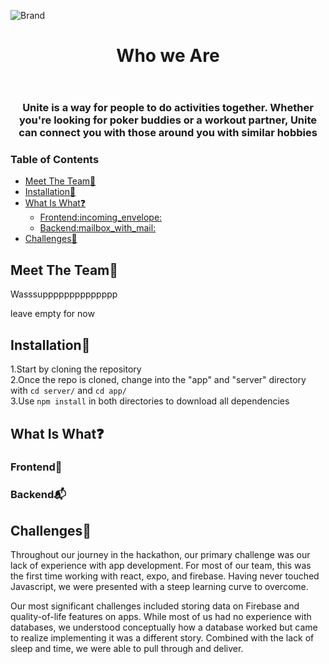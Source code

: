 ![Brand](https://github.com/rolandsaav/HackHarvard2023/assets/118225165/697668cf-2db9-4302-bdb1-9f5d0b1100f0)
<header>
<h1 align = "center"> Who we Are </h1>
</header>
<h3 align = "center"> Unite is a way for people to do activities together. Whether you're looking for poker buddies or a workout partner, Unite can connect you with those around you with similar hobbies </h3>

### Table of Contents

- [Meet The Team:bow: ](#meet-the-teambow-)
- [Installation:wrench: ](#installationwrench-)
- [What Is What:question: ](#what-is-whatquestion-)
  - [Frontend:incoming\_envelope: ](#frontendincoming_envelope-)
  - [Backend:mailbox\_with\_mail: ](#backendmailbox_with_mail-)
- [Challenges:anger: ](#challengesanger-)

## Meet The Team:bow: <a name = "Meet"><a>
Wasssupppppppppppppp


leave empty for now  



## Installation:wrench: <a name = "installation"><a>
1.Start by cloning the repository  
2.Once the repo is cloned, change into the "app" and "server" directory with `cd server/` and `cd app/`  
3.Use `npm install` in both directories to download all dependencies

## What Is What:question: <a name = "tech"><a>
### Frontend:incoming_envelope: <a name = "Front"><a>

### Backend:mailbox_with_mail: <a name = "Back"><a>

## Challenges:anger: <a name = "challenge"><a>
Throughout our journey in the hackathon, our primary challenge was our lack of experience with app development. For most of our team, this was the first time working with react, expo, and firebase. Having never touched Javascript, we were presented with a steep learning curve to overcome.  

Our most significant challenges included storing data on Firebase and quality-of-life features on apps. While most of us had no experience with databases, we understood conceptually how a database worked but came to realize implementing it was a different story. Combined with the lack of sleep and time, we were able to pull through and deliver.



